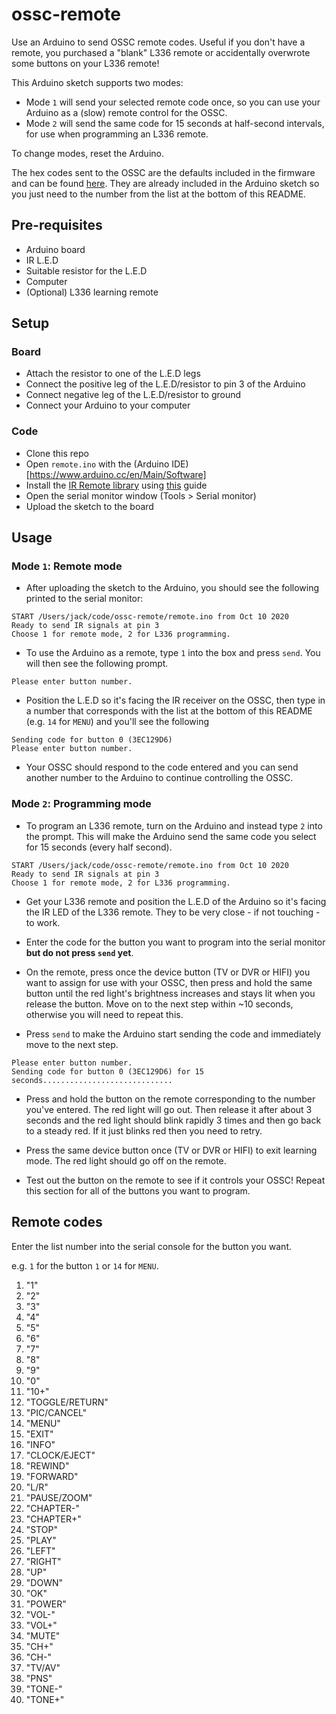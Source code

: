 # ossc-remote
Use an Arduino to send OSSC remote codes. Useful if you don't have a remote, you purchased a "blank" L336 remote or accidentally overwrote some buttons on your L336 remote!

This Arduino sketch supports two modes:
* Mode `1` will send your selected remote code once, so you can use your Arduino as a (slow) remote control for the OSSC. 
* Mode `2` will send the same code for 15 seconds at half-second intervals, for use when programming an L336 remote.

To change modes, reset the Arduino.

The hex codes sent to the OSSC are the defaults included in the firmware and can be found [here](http://junkerhq.net/xrgb/index.php?title=OSSC_LIRC_Script). They are already included in the Arduino sketch so you just need to the number from the list at the bottom of this README.

## Pre-requisites

* Arduino board
* IR L.E.D
* Suitable resistor for the L.E.D
* Computer
* (Optional) L336 learning remote

## Setup

### Board

* Attach the resistor to one of the L.E.D legs
* Connect the positive leg of the L.E.D/resistor to pin 3 of the Arduino
* Connect negative leg of the L.E.D/resistor to ground
* Connect your Arduino to your computer

### Code

* Clone this repo
* Open `remote.ino` with the (Arduino IDE)[https://www.arduino.cc/en/Main/Software]
* Install the [IR Remote library](https://github.com/z3t0/Arduino-IRremote) using [this](https://www.arduino.cc/en/guide/libraries#toc3) guide
* Open the serial monitor window (Tools > Serial monitor)
* Upload the sketch to the board

## Usage

### Mode `1`: Remote mode

* After uploading the sketch to the Arduino, you should see the following printed to the serial monitor:

```
START /Users/jack/code/ossc-remote/remote.ino from Oct 10 2020
Ready to send IR signals at pin 3
Choose 1 for remote mode, 2 for L336 programming.
```

* To use the Arduino as a remote, type `1` into the box and press `send`. You will then see the following prompt.

```
Please enter button number.
```

* Position the L.E.D so it's facing the IR receiver on the OSSC, then type in a number that corresponds with the list at the bottom of this README (e.g. `14` for `MENU`) and you'll see the following

```
Sending code for button 0 (3EC129D6) 
Please enter button number.
```

* Your OSSC should respond to the code entered and you can send another number to the Arduino to continue controlling the OSSC.

### Mode `2`: Programming mode

* To program an L336 remote, turn on the Arduino and instead type `2` into the prompt. This will make the Arduino send the same code you select for 15 seconds (every half second).

```
START /Users/jack/code/ossc-remote/remote.ino from Oct 10 2020
Ready to send IR signals at pin 3
Choose 1 for remote mode, 2 for L336 programming.
```

* Get your L336 remote and position the L.E.D of the Arduino so it's facing the IR LED of the L336 remote. They to be very close - if not touching - to work.

* Enter the code for the button you want to program into the serial monitor **but do not press `send` yet**.

* On the remote, press once the device button (TV or DVR or HIFI) you want to assign for use with your OSSC, then press and hold the same button until the red light's brightness increases and stays lit when you release the button. Move on to the next step within ~10 seconds, otherwise you will need to repeat this.

* Press `send` to make the Arduino start sending the code and immediately move to the next step.

```
Please enter button number.
Sending code for button 0 (3EC129D6) for 15 seconds.............................
```

* Press and hold the button on the remote corresponding to the number you've entered. The red light will go out. Then release it after about 3 seconds and the red light should blink rapidly 3 times and then go back to a steady red. If it just blinks red then you need to retry.

* Press the same device button once (TV or DVR or HIFI) to exit learning mode. The red light should go off on the remote.

* Test out the button on the remote to see if it controls your OSSC! Repeat this section for all of the buttons you want to program.

## Remote codes

Enter the list number into the serial console for the button you want. 

e.g. `1` for the button `1` or `14` for `MENU`.

1. "1"            
2. "2"            
3. "3"            
4. "4"            
5. "5"            
6. "6"            
7. "7"            
8. "8"            
9. "9"            
10. "0"            
11. "10+"          
12. "TOGGLE/RETURN"
13. "PIC/CANCEL"   
14. "MENU"         
15. "EXIT"         
16. "INFO"         
17. "CLOCK/EJECT"  
18. "REWIND"       
19. "FORWARD"      
20. "L/R"          
21. "PAUSE/ZOOM"   
22. "CHAPTER-"     
23. "CHAPTER+"     
24. "STOP"         
25. "PLAY"         
26. "LEFT"         
27. "RIGHT"        
28. "UP"           
29. "DOWN"         
30. "OK"           
31. "POWER"        
32. "VOL-"         
33. "VOL+"         
34. "MUTE"         
35. "CH+"          
36. "CH-"          
37. "TV/AV"        
38. "PNS"          
39. "TONE-"        
40. "TONE+"        